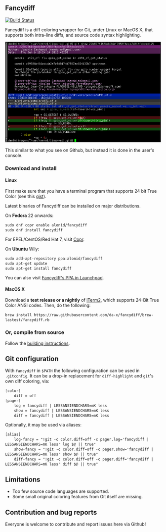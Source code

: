 ## Fancydiff

[![Build Status](https://travis-ci.org/da-x/fancydiff.svg?branch=master)](https://travis-ci.org/da-x/fancydiff)

Fancydiff is a diff coloring wrapper for Git, under Linux or MacOS X, that supports both intra-line diffs, and source code syntax highlighting.

<img src="doc/fancydiff-example.png">

This similar to what you see on Github, but instead it is done in the user's console.

### Download and install

#### Linux

First make sure that you have a terminal program that supports 24 bit True Color (see this [gist](https://gist.github.com/XVilka/8346728)).

Latest binaries of Fancydiff can be installed on major distributions.

On **Fedora** 22 onwards:

```
sudo dnf copr enable alonid/fancydiff
sudo dnf install fancydiff
```

For EPEL/CentOS/Red Hat 7, visit [Copr](https://copr.fedorainfracloud.org/coprs/alonid/fancydiff/).

On **Ubuntu** Wily:

```
sudo add-apt-repository ppa:alonid/fancydiff
sudo apt-get update
sudo apt-get install fancydiff
```

You can also visit [Fancydiff's PPA in Launchpad](https://launchpad.net/~alonid/+archive/ubuntu/fancydiff).

#### MacOS X

Download a **test release or a nightly** of [iTerm2](https://www.iterm2.com/downloads.html), which supports 24-Bit True Color
ANSI codes. Then, do the following:

```
brew install https://raw.githubusercontent.com/da-x/fancydiff/brew-lastest/fancydiff.rb
```

### Or, compile from source

Follow the [building instructions](doc/compilation-from-source.md).

## Git configuration

With `fancydiff` in `$PATH` the following configuration can be used in `.gitconfig`. It can be a drop-in
replacement for `diff-highlight` and `git`'s own diff coloring, via:

```
[color]
    diff = off
[pager]
    log = fancydiff | LESSANSIENDCHARS=mK less
    show = fancydiff | LESSANSIENDCHARS=mK less
    diff = fancydiff | LESSANSIENDCHARS=mK less
```

Optionally, it may be used via aliases:

```
[alias]
    log-fancy = "!git -c color.diff=off -c pager.log='fancydiff | LESSANSIENDCHARS=mK less' log $@ || true"
    show-fancy = "!git -c color.diff=off -c pager.show='fancydiff | LESSANSIENDCHARS=mK less' show $@ || true"
    diff-fancy = "!git -c color.diff=off -c pager.diff='fancydiff | LESSANSIENDCHARS=mK less' diff $@ || true"
```

## Limitations

 * Too few source code languages are supported.
 * Some small original coloring features from Git itself are missing.

## Contribution and bug reports

Everyone is welcome to contribute and report issues here via Github!
